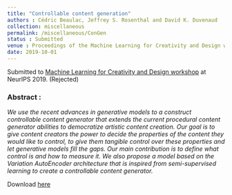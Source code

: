 ```yaml
---
title: "Controllable content generation"
authors : Cédric Beaulac, Jeffrey S. Rosenthal and David K. Duvenaud
collection: miscellaneous
permalink: /miscellaneous/ConGen
status : Submitted
venue : Proceedings of the Machine Learning for Creativity and Design workshop at NeurIPS 2019
date: 2019-10-01
---
```

Submitted to [Machine Learning for Creativity and Design workshop](https://neurips2019creativity.github.io) at NeurIPS 2019. (Rejected)

### Abstract :

*We use the recent advances in generative models to a construct controllable content generator that extends the current procedural content generator abilities to democratize artistic content creation. Our goal is to give content creators the power to decide the properties of the content they would like to control, to give them tangible control over these properties and let generative models fill the gaps. Our main contribution is to define what control is and how to measure it. We also propose a model based on the Variation AutoEncoder architecture that is inspired from semi-supervised learning to create a controllable content generator.*

Download [here](https://cedricbeaulac.github.io/files/ML4Design2.pdf)
